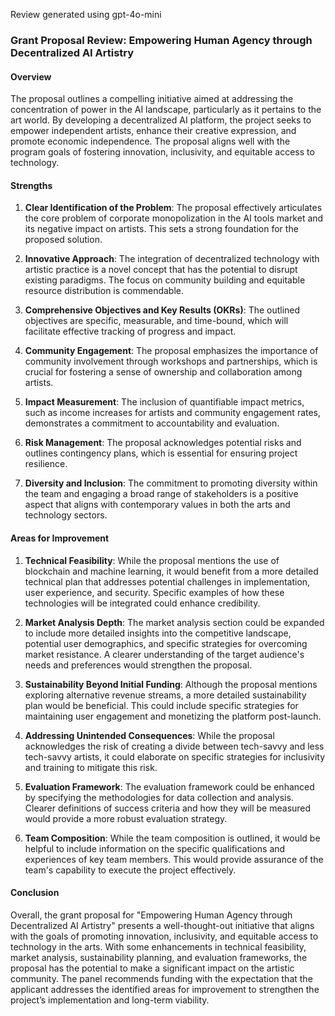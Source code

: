 Review generated using gpt-4o-mini

### Grant Proposal Review: Empowering Human Agency through Decentralized AI Artistry

#### Overview
The proposal outlines a compelling initiative aimed at addressing the concentration of power in the AI landscape, particularly as it pertains to the art world. By developing a decentralized AI platform, the project seeks to empower independent artists, enhance their creative expression, and promote economic independence. The proposal aligns well with the program goals of fostering innovation, inclusivity, and equitable access to technology.

#### Strengths

1. **Clear Identification of the Problem**: The proposal effectively articulates the core problem of corporate monopolization in the AI tools market and its negative impact on artists. This sets a strong foundation for the proposed solution.

2. **Innovative Approach**: The integration of decentralized technology with artistic practice is a novel concept that has the potential to disrupt existing paradigms. The focus on community building and equitable resource distribution is commendable.

3. **Comprehensive Objectives and Key Results (OKRs)**: The outlined objectives are specific, measurable, and time-bound, which will facilitate effective tracking of progress and impact.

4. **Community Engagement**: The proposal emphasizes the importance of community involvement through workshops and partnerships, which is crucial for fostering a sense of ownership and collaboration among artists.

5. **Impact Measurement**: The inclusion of quantifiable impact metrics, such as income increases for artists and community engagement rates, demonstrates a commitment to accountability and evaluation.

6. **Risk Management**: The proposal acknowledges potential risks and outlines contingency plans, which is essential for ensuring project resilience.

7. **Diversity and Inclusion**: The commitment to promoting diversity within the team and engaging a broad range of stakeholders is a positive aspect that aligns with contemporary values in both the arts and technology sectors.

#### Areas for Improvement

1. **Technical Feasibility**: While the proposal mentions the use of blockchain and machine learning, it would benefit from a more detailed technical plan that addresses potential challenges in implementation, user experience, and security. Specific examples of how these technologies will be integrated could enhance credibility.

2. **Market Analysis Depth**: The market analysis section could be expanded to include more detailed insights into the competitive landscape, potential user demographics, and specific strategies for overcoming market resistance. A clearer understanding of the target audience's needs and preferences would strengthen the proposal.

3. **Sustainability Beyond Initial Funding**: Although the proposal mentions exploring alternative revenue streams, a more detailed sustainability plan would be beneficial. This could include specific strategies for maintaining user engagement and monetizing the platform post-launch.

4. **Addressing Unintended Consequences**: While the proposal acknowledges the risk of creating a divide between tech-savvy and less tech-savvy artists, it could elaborate on specific strategies for inclusivity and training to mitigate this risk.

5. **Evaluation Framework**: The evaluation framework could be enhanced by specifying the methodologies for data collection and analysis. Clearer definitions of success criteria and how they will be measured would provide a more robust evaluation strategy.

6. **Team Composition**: While the team composition is outlined, it would be helpful to include information on the specific qualifications and experiences of key team members. This would provide assurance of the team's capability to execute the project effectively.

#### Conclusion
Overall, the grant proposal for "Empowering Human Agency through Decentralized AI Artistry" presents a well-thought-out initiative that aligns with the goals of promoting innovation, inclusivity, and equitable access to technology in the arts. With some enhancements in technical feasibility, market analysis, sustainability planning, and evaluation frameworks, the proposal has the potential to make a significant impact on the artistic community. The panel recommends funding with the expectation that the applicant addresses the identified areas for improvement to strengthen the project’s implementation and long-term viability.